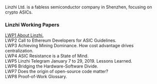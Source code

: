 Linzhi Ltd. is a fabless semiconductor company in Shenzhen,
focusing on crypto ASICs.

<h3>Linzhi Working Papers</h3>

<a href="https://github.com/LinzhiChips/linzhichips.github.io/raw/master/docs/LWP1-About-Linzhi.pdf">LWP1 About Linzhi.</a><br/>
LWP2 Call to Ethereum Developers for ASIC Guidelines.<br/>
LWP3 Achieving Mining Dominance. How cost advantage drives centralization.<br/>
LWP4 ASIC Resistance is a State of Mind.<br/>
LWP5 Linzhi Telegram January 7 to 29, 2019. Lessons Learned.<br/>
LWP6 Bridging the Hardware-Software Divide.<br/>
LWP7 Does the origin of open-source code matter?<br/>
LWP8 Proof-of-Work Glossary.<br/>
